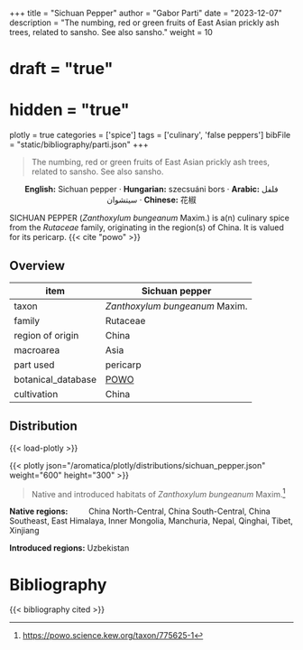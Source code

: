 +++
title = "Sichuan Pepper"
author = "Gabor Parti"
date = "2023-12-07"
description = "The numbing, red or green fruits of East Asian prickly ash trees, related to sansho. See also sansho."
weight = 10
# draft = "true"
# hidden = "true"
plotly = true
categories = ['spice']
tags = ['culinary', 'false peppers']
bibFile = "static/bibliography/parti.json"
+++

>The numbing, red or green fruits of East Asian prickly ash trees, related to sansho. See also sansho.

<center>

**English:** Sichuan pepper · **Hungarian:** szecsuáni bors · **Arabic:** <span class="arabic-text" dir="rtl">فلفل سيتشوان</span> · **Chinese:** <span class="traditional-chinese-text">花椒</span> 

</center>

SICHUAN PEPPER (*Zanthoxylum bungeanum* Maxim.) is a(n) culinary spice from the *Rutaceae* family, originating in the region(s) of China. It is valued for its pericarp. {{< cite "powo" >}}

## Overview

|       item       |                   Sichuan pepper                  |
|------------------|---------------------------------------------------|
|       taxon      |           *Zanthoxylum bungeanum* Maxim.          |
|      family      |                      Rutaceae                     |
| region of origin |                       China                       |
|     macroarea    |                        Asia                       |
|     part used    |                      pericarp                     |
|botanical_database|[POWO](https://powo.science.kew.org/taxon/775625-1)|
|    cultivation   |                       China                       |



## Distribution

{{< load-plotly >}}

{{< plotly json="/aromatica/plotly/distributions/sichuan_pepper.json" weight="600" height="300" >}}

>Native and introduced habitats of *Zanthoxylum bungeanum* Maxim.[^powo]

[^powo]: https://powo.science.kew.org/taxon/775625-1

<p style="text-align:left;">

**Native regions:** &ensp; &ensp; &ensp; China North-Central, China South-Central, China Southeast, East Himalaya, Inner Mongolia, Manchuria, Nepal, Qinghai, Tibet, Xinjiang

**Introduced regions:** Uzbekistan

</p>



# Bibliography

{{< bibliography cited >}}

